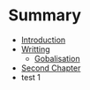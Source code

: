# Summary

* [Introduction](README.md)
* [Writting](chapter1.md)
   * [Gobalisation](test_1.md)
* [Second Chapter](second_chapter.md)
* test 1

